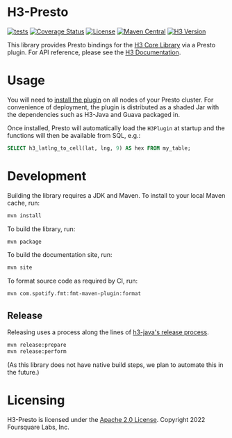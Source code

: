 # H3-Presto

[![tests](https://github.com/foursquare/h3-presto/workflows/tests/badge.svg)](https://github.com/foursquare/h3-presto/actions)
[![Coverage Status](https://coveralls.io/repos/github/foursquare/h3-presto/badge.svg?branch=main)](https://coveralls.io/github/foursquare/h3-presto?branch=main)
[![License](https://img.shields.io/badge/License-Apache%202.0-blue.svg)](LICENSE)
[![Maven Central](https://maven-badges.herokuapp.com/maven-central/com.foursquare.presto/h3-presto/badge.svg)](https://maven-badges.herokuapp.com/maven-central/com.foursquare.presto/h3-presto)
[![H3 Version](https://img.shields.io/badge/h3-v4.0.1-blue.svg)](https://github.com/uber/h3/releases/tag/v4.0.1)

This library provides Presto bindings for the [H3 Core Library](https://github.com/uber/h3) via a Presto plugin. For API reference, please see the [H3 Documentation](https://h3geo.org/).

# Usage

You will need to [install the plugin](https://prestodb.io/docs/current/develop/spi-overview.html#deploying-a-custom-plugin) on all nodes of your Presto cluster. For convenience of deployment, the plugin is distributed as a shaded Jar with the dependencies such as H3-Java and Guava packaged in.

Once installed, Presto will automatically load the `H3Plugin` at startup and the functions will then be available from SQL, e.g.:

```sql
SELECT h3_latlng_to_cell(lat, lng, 9) AS hex FROM my_table;
```

# Development

Building the library requires a JDK and Maven. To install to your local Maven cache, run:

```sh
mvn install
```

To build the library, run:

```sh
mvn package
```

To build the documentation site, run:

```sh
mvn site
```

To format source code as required by CI, run:

```sh
mvn com.spotify.fmt:fmt-maven-plugin:format
```

## Release

Releasing uses a process along the lines of [h3-java's release process](https://github.com/uber/h3-java/blob/master/docs/releasing.md).

```sh
mvn release:prepare
mvn release:perform
```

(As this library does not have native build steps, we plan to automate this in the future.)

# Licensing

H3-Presto is licensed under the [Apache 2.0 License](./LICENSE).
Copyright 2022 Foursquare Labs, Inc.
